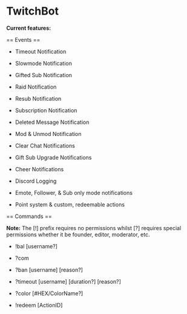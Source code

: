 # TwitchBot

__Current features:__

== Events ==

- Timeout Notification

- Slowmode Notification

- Gifted Sub Notification

- Raid Notification

- Resub Notification

- Subscription Notification

- Deleted Message Notification

- Mod & Unmod Notification

- Clear Chat Notifications

- Gift Sub Upgrade Notifications

- Cheer Notifications

- Discord Logging

- Emote, Follower, & Sub only mode notifications

- Point system & custom, redeemable actions

== Commands ==

__Note:__ The [!] prefix requires no permissions whilst [?] requires special permissions whether it be founder, editor, moderator, etc.

- !bal [username?]

- ?com

- ?ban [username] [reason?]

- ?timeout [username] [duration?] [reason?]

- ?color [#HEX/ColorName?]

- !redeem [ActionID]
